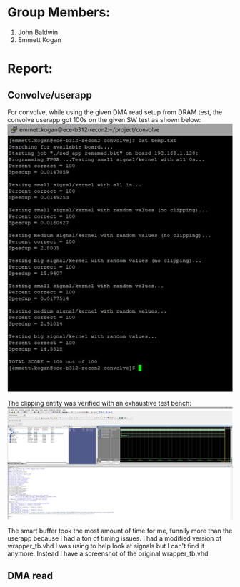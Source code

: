 # Group Members:
1. John Baldwin
2. Emmett Kogan

# Report:

## Convolve/userapp
For convolve, while using the given DMA read setup from DRAM test, the convolve userapp got 100s on the given SW test as shown below:
![](../screenshots/final_output.JPG)

The clipping entity was verified with an exhaustive test bench:
![](../screenshots/modelsim_clip.JPG)

The smart buffer took the most amount of time for me, funnily more than the userapp because I had a ton of timing issues. I had a modified version of wrapper_tb.vhd I was using to help look at signals but I can't find it anymore. Instead I have a screenshot of the original wrapper_tb.vhd

## DMA read
